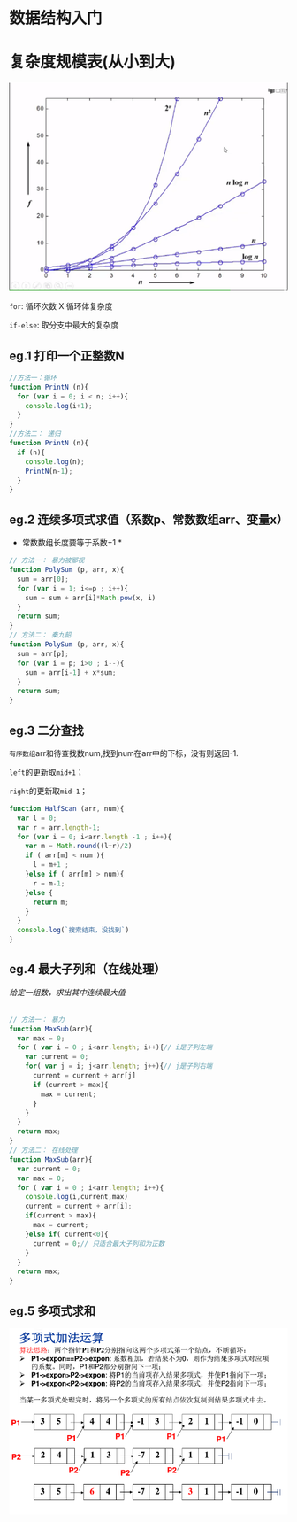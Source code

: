 # 数据结构入门
# 复杂度规模表(从小到大)
![O(n)](./O(n).png)

`for`: 循环次数 X 循环体复杂度

`if-else`: 取分支中最大的复杂度

## eg.1 打印一个正整数N
```javascript
//方法一：循环
function PrintN (n){
  for (var i = 0; i < n; i++){
    console.log(i+1);
  }
} 
//方法二： 递归
function PrintN (n){
  if (n){
    console.log(n);
    PrintN(n-1);
  }
} 
```
## eg.2 连续多项式求值（系数p、常数数组arr、变量x）
* 常数数组长度要等于系数+1 *
```javascript
// 方法一： 暴力被鄙视
function PolySum (p, arr, x){
  sum = arr[0]; 
  for (var i = 1; i<=p ; i++){
    sum = sum + arr[i]*Math.pow(x, i)
  }
  return sum;
}
// 方法二： 秦九韶
function PolySum (p, arr, x){
  sum = arr[p]; 
  for (var i = p; i>0 ; i--){
    sum = arr[i-1] + x*sum;
  }
  return sum;
}
```
## eg.3 二分查找
`有序数组`arr和待查找数num,找到num在arr中的下标，没有则返回-1.

`left`的更新取`mid+1`；

`right`的更新取`mid-1`；
```javascript
function HalfScan (arr, num){
  var l = 0;
  var r = arr.length-1;
  for (var i = 0; i<arr.length -1 ; i++){
    var m = Math.round((l+r)/2)
    if ( arr[m] < num ){
      l = m+1 ;
    }else if ( arr[m] > num){
      r = m-1;
    }else {
      return m;
    }
  }
  console.log(`搜索结束，没找到`)
}
```
## eg.4 最大子列和（在线处理）
*给定一组数，求出其中连续最大值*
```javascript

// 方法一： 暴力
function MaxSub(arr){
  var max = 0;
  for ( var i = 0 ; i<arr.length; i++){// i是子列左端
    var current = 0;
    for( var j = i; j<arr.length; j++){// j是子列右端
      current = current + arr[j]
      if (current > max){
        max = current;
      }
    }
  }
  return max;
}
// 方法二： 在线处理
function MaxSub(arr){
  var current = 0;
  var max = 0;
  for ( var i = 0 ; i<arr.length; i++){
    console.log(i,current,max)
    current = current + arr[i];
    if(current > max){
      max = current;
    }else if( current<0){
      current = 0;// 只适合最大子列和为正数
    }
  }
  return max;
}
```
## eg.5 多项式求和
![twopoly](./twopoly.png)
